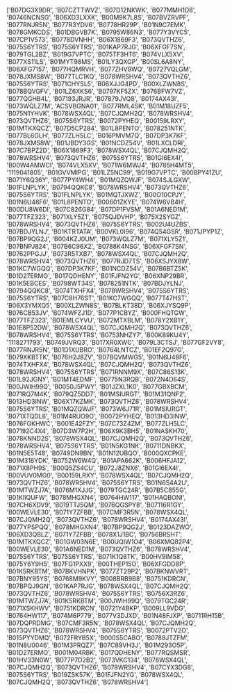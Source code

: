 ['B07DG3X9DR', 'B07CZTTWVZ', 'B07D12NKWK',  'B077MMH1D8', 'B0746NCNSG', 'B06XD3LXXK', 'B00M9K7L8S', 'B07BVZRVPF', 'B077RNJR5N', 'B077R3YDV6', 'B0778HR29P', 'B01N9C7EMK', 'B078GMKCDS', 'B01DBGVB7K', 'B0795W86N3', 'B077Y3VYC5', 'B07CP1V573', 'B0778DVNHH', 'B06X1869F3', 'B073QVTHZ6', 'B075S6YTRS',  'B075S6YTRS', 'B01KAP7RJG', 'B06XFGF7SN', 'B079TGL2BZ', 'B019G7VPTC', 'B075TF3HT6', 'B074VLX5XV', 'B077XS11LS', 'B01MYT98MS', 'B01LY3QXGP', 'B00SL6A8NY', 'B06XFG7157', 'B077HQMRVH', 'B077ZHV9WQ', 'B0727VQLGM', 'B078JXMS8W', 'B077TLC1KQ', 'B078WRSHV4', 'B073QVTHZ6', 'B075S6YTRS',  'B071CHYSL5', 'B06XJJG4PD', 'B00XLZWN8S', 'B078BQVGFV', 'B01LZ6XKS6', 'B0797KF5ZX', 'B076BFW7VZ', 'B077QGHB4L', 'B07193JRJR', 'B07879JVQ8', 'B0174AX43I', 'B073WQLZ7M', 'ACSVBGNA01', 'B077RML4SK', 'B01M18UZF5', 'B075N1YHVK', 'B078WSX4QL', 'B07CJQMH2Q', 'B078WRSHV4', 'B073QVTHZ6',  'B075S6YTRS', 'B0072PYHEQ', 'B00159LRXY', 'B01MTKXQCZ', 'B07D5CP284', 'B01L8PENTO', 'B078251NTK', 'B077BL6GLH', 'B077ZLH5LC', 'B016PMVM7Q', 'B07DP3K7KF', 'B078JXMS8W', 'B01JBDY3GS', 'B01NCDZ54V', 'B01LXCLDRI', 'B07C7BPZ2D', 'B06X1869F3', 'B078WSX4QL', 'B07CJQMH2Q', 'B078WRSHV4', 'B073QVTHZ6',  'B075S6YTRS', 'B01GI6EX4I', 'B00W4AMWCI', 'B074VLX5XV', 'B071W6MWJ4', 'B0785H4MT5', '1119041805', 'B01GVVMIPG', 'B01LZ5NC99', 'B019G7VPTC', 'B00BPY41ZU', 'B071Y6Q36Y', 'B077PY4WH4', 'B01MQZQWJF', 'B074SJLGXW', 'B01FLNPLYK', 'B0794QQKC8', 'B078WRSHV4', 'B073QVTHZ6',  'B075S6YTRS', 'B01FLNPLYK', 'B01MQTJXWZ', 'B00O10CPJY', 'B01N6U48F6', 'B01L8PENTO', 'B00601ZKYE', 'B074W6VB4H', 'B00DU8W6DI', 'B07C826G84', 'B07DP1FVSM', 'B01A6NED1M', 'B077TFZ323', 'B071XLY5Z1',  'B075QJDVHP', 'B075X2SYGZ', 'B078WRSHV4', 'B073QVTHZ6',  'B075S6YTRS', 'B002U4UZBS', 'B07BDJYLNJ', 'B01KTRTATA', 'B00VKL0I96', 'B074Q54GSR', 'B071JPYP1Z', 'B07BP9QG2J', 'B004KZJ0UM', 'B073WQLZ7M', 'B071XLY5Z1', 'B07BNPJ824', 'B07B6C96X2', 'B0788K4NSG', 'B06XFGF7SN', 'B0762PPGJJ', 'B073R5TXB7', 'B078WSX4QL', 'B07CJQMH2Q', 'B078WRSHV4', 'B073QVTHZ6', 'B077RJD7TS', 'B06XSJYX8W', 'B01KC7WGQQ', 'B07DP3K7KF', 'B01NCDZ54V', 'B07B6BTZ5K', 'B01D27ERMO', 'B017QDHENY', 'B01FJFN2YG', 'B06XNP29BR', 'B01K5EBCES', 'B0798WT34S', 'B078251NTK', 'B07BDJYLNJ', 'B0794QQKC8', 'B074TXHFX4', 'B078WRSHV4', 'B075S6YTRS', 'B075S6YTRS', 'B07C8H76ST', 'B01KC7WGQQ', 'B077T47HST', 'B06X3YMXQ5', 'B00XLZWN8S', 'B07BLKT38D', 'B06XJYSQ9P', 'B076CB53JV', 'B074WFZJ1D', 'B077P1CBYZ', 'B000FHQTGW', 'B077TFZ323', 'B01EMLCYVU', 'B072MTXBLM', 'B078Y2XB1Y', 'B01E8P52DW', 'B078WSX4QL', 'B07CJQMH2Q', 'B073QVTHZ6', 'B078WRSHV4',  'B075S6YTRS', 'B0753NHZY7', 'B00K89KU4Y', '1118271793', 'B0749JVRQ3', 'B017XR0XWC', 'B079L3CTSJ', 'B077GF2VY8', 'B077RNJR5N', 'B01D1XUBRO', 'B0764LNTCZ', 'B01EF2Q97G', 'B079XKBTTK', 'B076H2J8ZV', 'B07BQVMWG5', 'B01N6U48F6', 'B074TXHFX4', 'B078WSX4QL', 'B07CJQMH2Q', 'B073QVTHZ6', 'B078WRSHV4',  'B075S6YTRS', 'B071RNNM9X', 'B07C86S13K', 'B01L92JGNY', 'B01MT4EDMF', 'B0775N3RQB', 'B072N4D64S', 'B00JWIH99Q', 'B0050J5PWY', 'B01JZXL1K0', 'B077GBXBCM', 'B071RQ7M4K', 'B079QZ5DD7', 'B01MSIURGT', 'B01M31QNF2', 'B013HD3INW', 'B06X17KZMK', 'B073QVTHZ6', 'B078WRSHV4',  'B075S6YTRS', 'B01MQZQWJF', 'B073W6J71R', 'B01MSIURGT', 'B071XTQDL6', 'B01M4RUO9O', 'B0072PYHEQ', 'B013HD3INW', 'B076FGKHWC', 'B001E42FZY', 'B07C73Z4ZM', 'B077ZLH5LC', 'B07192C4X4', 'B07D3W7P2H', 'B06X9K3BH5', 'B01NASKH70', 'B078KNND2S', 'B078WSX4QL', 'B07CJQMH2Q', 'B073QVTHZ6', 'B078WRSHV4',  'B075S6YTRS', 'B01N5KG1NK', 'B0711DNBKX', 'B01N5E5T48', 'B0749DN9BN', 'B01N12UBQO', 'B000QXCPKE', 'B01M316YDK', 'B0752W6W4Q', 'B01APA662K', 'B006HFJA12', 'B071X8PH9S', 'B00Q5ZS4CU', 'B072J8ZNX6', 'B01GI6EX4I', 'B00VUV0MG0', 'B00159LRXY', 'B078WSX4QL', 'B07CJQMH2Q', 'B073QVTHZ6', 'B078WRSHV4',  'B075S6YTRS', 'B01N6S4A2U', 'B01MTWZJ7A', 'B076M1XJJG', 'B079TGC24R', 'B07B5C855G', 'B01KIIQUFW', 'B078MHGXN4', 'B0764HW117', 'B01HAQBONI', 'B07CH6XDV9', 'B019TTJ5QM', 'B076QGSPY8', 'B07116R1GY', 'B00WEVLE30', 'B071Y7ZFBB', 'B07CMF3R5N', 'B078WSX4QL', 'B07CJQMH2Q', 'B073QVTHZ6', 'B078WRSHV4',  'B0174AX43I', 'B077YPSPQQ', 'B078MHGXN4', 'B07BP9QG2J', 'B0123DAZWO', 'B06XD3QBLZ', 'B071Y7ZFBB', 'B078X1J1BC', 'B0756BRSHT', 'B01MTKXQCZ',  'B01GW03N6E', 'B00UQIW1O4', 'B06XMQ82P4', 'B00WEVLE30', 'B01A6NED1M', 'B073QVTHZ6', 'B078WRSHV4', 'B075S6YTRS', 'B075S6YTRS', 'B071K1Q8TK', 'B00HV9IM58', 'B075Y6Y9H5', 'B07FG1PXX9', 'B00THEP15O', 'B06XFGDD8P', 'B01K5RKBTM', 'B07BKVHNPK', 'B077ZT29P2', 'B07BKNWVRT', 'B07BNY95YS', 'B0768M9KVY', 'B008BRB9B8', 'B0751KDRCN', 'B07BPQJ9GN', 'B01KAP7RJG', 'B078WSX4QL', 'B07CJQMH2Q', 'B073QVTHZ6', 'B078WRSHV4',  'B075S6YTRS', 'B0756X3RZ6', 'B01MTWZJ7A', 'B01K5RKBTM', 'B00JWIH99Q', 'B079TGC24R', 'B071XSKHWV', 'B0751KDRCN', 'B0721Y4BKP', 'B009LL9VDG', 'B0764HW117', 'B074M6P779', 'B077V3DJXD', 'B01N48FJXP', 'B0711RH15B', 'B07DQPRDMG', 'B07CMF3R5N', 'B078WSX4QL', 'B07CJQMH2Q', 'B073QVTHZ6', 'B078WRSHV4', 'B075S6YTRS', 'B0072PTV2O', 'B015PYYDMQ', 'B072FRYB5X', 'B000S5CABO', 'B0788JTZFM', 'B01N8U0046', 'B01M3PRQZ7', 'B07C89VH3J', 'B01M293O5P', 'B01D27ERMO', 'B001M04RBK', 'B017QDHENY', 'B077RQSMSR', 'B01HV33N0W', 'B077P7D2B2', 'B073VKC134', 'B078WSX4QL', 'B07CJQMH2Q', 'B073QVTHZ6', 'B078WRSHV4', 'B07CYX3DG8', 'B075S6YTRS', 'B019ZSK57K', 'B01FJFN2YG', 'B078WSX4QL', 'B07CJQMH2Q', 'B073QVTHZ6', 'B078WRSHV4']